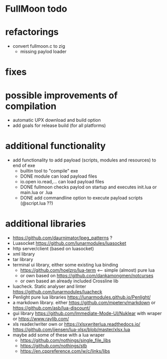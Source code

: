 # FullMoon todo

# refactorings
* convert fullmoon.c to zig
    * missing paylod loader

# fixes

# possible improvements of compilation
* automatic UPX download and build option
* add goals for release build (for all platforms)

# additional functionality
* add functionality to add payload (scripts, modules and resources) to end of exe
    * builtin tool to "compile" exe
    * DONE module can load payload files
    * io.open io.read,... can load payload files
    * DONE fullmoon checks paylod on startup and executes init.lua or main.lua or <exename>.lua
    * DONE add commandline option to execute payload scripts (@script.lua ??)

# additional libraries
* https://github.com/daurnimator/lpeg_patterns ?
* Luasocket https://github.com/lunarmodules/luasocket
* http server/client (based on luasocket)
* xml library
* tar library
* terminal ui library, either some existing lua binding
    * https://github.com/hoelzro/lua-term <-- simple (almost) pure lua
    * or own based on https://github.com/dankamongmen/notcurses
    * or own based an already included Crossline lib
* luacheck. Static analyser and linter https://github.com/lunarmodules/luacheck
* Penlight pure lua libraries https://lunarmodules.github.io/Penlight/
* a markdown library. either https://github.com/mpeterv/markdown or https://github.com/asb/lua-discount/
* gui library https://github.com/Immediate-Mode-UI/Nuklear with wraper or https://www.raylib.com/ 
* xls reader/writer own or https://xlsxwriterlua.readthedocs.io/ https://github.com/jjensen/lua-xlsx/blob/master/xlsx.lua
* maybe add some of these with a lua wraper
    * https://github.com/nothings/single_file_libs
    * https://github.com/nothings/stb
    * https://en.cppreference.com/w/c/links/libs
